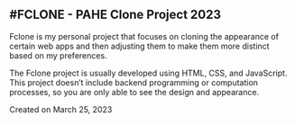 #FCLONE - PAHE Clone Project 2023
---------------------------------------------

Fclone is my personal project that focuses on cloning the appearance of certain web apps and then adjusting them to make them more distinct based on my preferences.

The Fclone project is usually developed using HTML, CSS, and JavaScript. This project doesn’t include backend programming or computation processes, so you are only able to see the design and appearance.

Created on March 25, 2023
